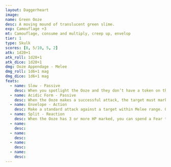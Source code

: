 ```yaml
---
layout: Daggerheart
image:
name: Green Ooze
desc: A moving mound of translucent green slime.
exp: Camouflage +3
mt: Camouflage, consume and multiply, creep up, envelop
tier: 1
type: Skulk
scores: [8, 5/10, 5, 2]
atk: 1d20+1
atk_roll: 1d20+1
atk_dice: 1d20+1
dmg: Ooze Appendage - Melee
dmg_roll: 1d6+1 mag
dmg_dice: 1d6+1 mag
feats:
  - name: Slow - Passive
    desc: When you spotlight the Ooze and they don’t have a token on their stat block, they can’t act. Place a token on their stat block and describe what they’re preparing to do. When you spotlight the Ooze and they have a token on their stat block, clear the token and they can act.
  - name: Acidic Form - Passive
    desc: When the Ooze makes a successful attack, the target must mark an Armor Slot without receiving its benefits (they can still use armor to reduce the damage). If they can’t mark an Armor Slot, they must mark an additional HP.
  - name: Envelope - Action
    desc: Make a standard attack against a target within Melee range. On a success, the Ooze envelops them and the target must mark 2 Stress. The target must mark an additional Stress when they make an action roll. If the Ooze takes Severe damage, the target is freed.
  - name: Split - Reaction
    desc: When the Ooze has 3 or more HP marked, you can spend a Fear to split them into two Tiny Green Oozes (with no marked HP or Stress). Immediately spotlight both of them.
  - name: 
    desc: 
  - name: 
    desc: 
  - name: 
    desc: 
  - name: 
    desc: 
---
```

